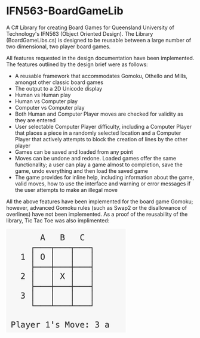 # IFN563-BoardGameLib
 A C# Library for creating Board Games for Queensland University of Technology's IFN563 (Object Oriented Design). The Library (BoardGameLibs.cs) is designed to be reusable between a large number of two dimensional, two player board games.

All features requested in the design documentation have been implemented. The features outlined by the design brief were as follows:

- A reusable framework that accommodates Gomoku, Othello and Mills, amongst other classic board games
- The output to a 2D Unicode display
- Human vs Human play
- Human vs Computer play
- Computer vs Computer play
- Both Human and Computer Player moves are checked for validity as they are entered
- User selectable Computer Player difficulty, including a Computer Player that places a piece in a randomly selected location and a Computer Player that actively attempts to block the creation of lines by the other player
- Games can be saved and loaded from any point
- Moves can be undone and redone. Loaded games offer the same functionality; a user can play a game almost to completion, save the game, undo everything and then load the saved game
- The game provides for inline help, including information about the game, valid moves, how to use the interface and warning or error messages if the user attempts to make an illegal move

All the above features have been implemented for the board game Gomoku; however, advanced Gomoku rules (such as Swap2 or the disallowance of overlines) have not been implemented. As a proof of the reusability of the library, Tic Tac Toe was also implimented:

![](https://github.com/toru173/IFN563-BoardGameLib/blob/main/Tic%20Tac%20Toe%20Example.png)
